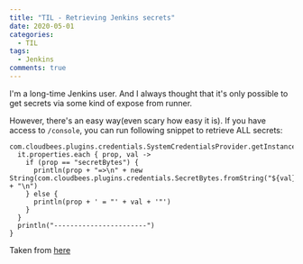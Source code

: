 ```yaml
---
title: "TIL - Retrieving Jenkins secrets"
date: 2020-05-01
categories:
  - TIL
tags:
  - Jenkins
comments: true
---
```


I'm a long-time Jenkins user. And I always thought that it's only possible to
get secrets via some kind of expose from runner.

However, there's an easy way(even scary how easy it is).
If you have access to `/console`, you can run following snippet to retrieve ALL
secrets:

```
com.cloudbees.plugins.credentials.SystemCredentialsProvider.getInstance().getCredentials().forEach{
  it.properties.each { prop, val ->
    if (prop == "secretBytes") {
      println(prop + "=>\n" + new String(com.cloudbees.plugins.credentials.SecretBytes.fromString("${val}").getPlainData()) + "\n")
    } else {
      println(prop + ' = "' + val + '"')
    }
  }
  println("-----------------------")
}
```

Taken from [here](https://devops.stackexchange.com/questions/2191/how-to-decrypt-jenkins-passwords-from-credentials-xml)
